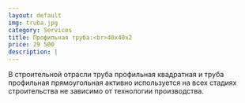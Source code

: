 ```yaml
---
layout: default
img: truba.jpg
category: Services
title: Профильная труба:<br>40х40х2
price: 29 500
description: |
---
```

  В строительной отрасли труба профильная квадратная и труба профильная прямоугольная активно используется на всех стадиях
  строительства не зависимо от технологии производства.
